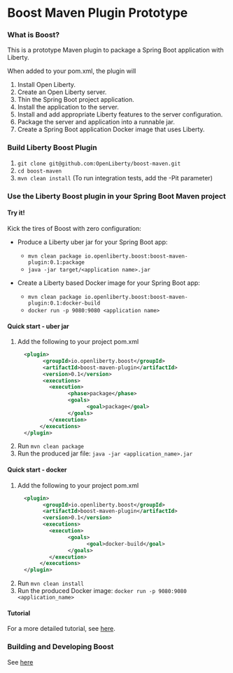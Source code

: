 # Boost Maven Plugin Prototype

### What is Boost?

This is a prototype Maven plugin to package a Spring Boot application with Liberty.

When added to your pom.xml, the plugin will

1. Install Open Liberty.
2. Create an Open Liberty server.
3. Thin the Spring Boot project application.
4. Install the application to the server.
5. Install and add appropriate Liberty features to the server configuration.
6. Package the server and application into a runnable jar.
7. Create a Spring Boot application Docker image that uses Liberty.


### Build Liberty Boost Plugin

1. `git clone git@github.com:OpenLiberty/boost-maven.git`
2. `cd boost-maven`
3. `mvn clean install`  (To run integration tests, add the -Pit parameter)

### Use the Liberty Boost plugin in your Spring Boot Maven project 

#### Try it!

Kick the tires of Boost with zero configuration:

* Produce a Liberty uber jar for your Spring Boot app:
    * `mvn clean package io.openliberty.boost:boost-maven-plugin:0.1:package`
    * `java -jar target/<application name>.jar`

* Create a Liberty based Docker image for your Spring Boot app:
    * `mvn clean package io.openliberty.boost:boost-maven-plugin:0.1:docker-build`
    * `docker run -p 9080:9080 <application name>`


#### Quick start - uber jar

1. Add the following to your project pom.xml
    ```xml
      <plugin>
            <groupId>io.openliberty.boost</groupId>
            <artifactId>boost-maven-plugin</artifactId>
            <version>0.1</version>
            <executions>
              <execution>
                    <phase>package</phase>
                    <goals>
                          <goal>package</goal>
                    </goals>
              </execution>
           </executions>
      </plugin>
    ```
1. Run `mvn clean package`
1. Run the produced jar file: `java -jar <application_name>.jar`

#### Quick start - docker

1. Add the following to your project pom.xml
    ```xml
      <plugin>
            <groupId>io.openliberty.boost</groupId>
            <artifactId>boost-maven-plugin</artifactId>
            <version>0.1</version>
            <executions>
              <execution>
                    <goals>
                          <goal>docker-build</goal>
                    </goals>
              </execution>
           </executions>
      </plugin>
    ```
1. Run `mvn clean install`
1. Run the produced Docker image: `docker run -p 9080:9080 <application_name>`

#### Tutorial

For a more detailed tutorial, see [here](Tutorial.md).

### Building and Developing Boost

See [here](https://github.com/OpenLiberty/boost/wiki/Home) 
